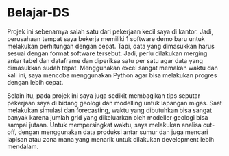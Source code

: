 # Belajar-DS
Projek ini sebenarnya salah satu dari pekerjaan kecil saya di kantor. Jadi, perusahaan tempat saya bekerja memiliki 1 software demo baru untuk melakukan perhitungan dengan cepat. Tapi, data yang dimasukkan harus sesuai dengan format software tersebut. Jadi, perlu dilakukan merging antar tabel dan dataframe dan diperiksa satu per satu agar data yang dimasukkan sudah tepat. 
Menggunakan excel sangat memakan waktu dan kali ini, saya mencoba menggunakan Python agar bisa melakukan progres dengan lebih cepat. 

Selain itu, pada projek ini saya juga sedikit membagikan tips seputar pekerjaan saya di bidang geologi dan modelling untuk lapangan migas. Saat melakukan simulasi dan forecasting, waktu yang dibutuhkan bisa sangat banyak karena jumlah grid yang dikeluarkan oleh modeller geologi bisa sampai jutaan. Untuk mempersingkat waktu, saya melakukan analisa cut-off, dengan menggunakan data produksi antar sumur dan juga mencari lapisan atau zona mana yang menarik untuk dilakukan development lebih mendalam.
